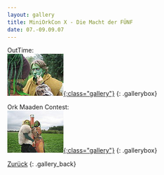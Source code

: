 ```yaml
---
layout: gallery
title: MiniOrkCon X - Die Macht der FÜNF
date: 07.-09.09.07
---
```


OutTime:  
[![OutTime](OutTime/_thm/thm_img_9240.jpg){:class="gallery"}](OutTime)
{: .gallerybox}

Ork Maaden Contest:  
[![Ork_Maaden_Contest](Ork_Maaden_Contest/_thm/thm_img_9262.jpg){:class="gallery"}](Ork_Maaden_Contest)
{: .gallerybox}

[Zurück](../..)
{: .gallery_back}